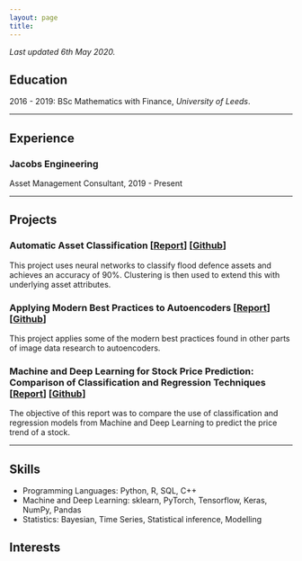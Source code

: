 ```yaml
---
layout: page
title:
---
```


_Last updated 6th May 2020._

## Education
2016 - 2019: BSc Mathematics with Finance, _University of Leeds_.

------------

## Experience
### Jacobs Engineering
Asset Management Consultant, 2019 - Present

-------------

## Projects
### Automatic Asset Classification \[[Report](https://henriwoodcock.github.io/2020/06/07/Automatic-Asset-Classification/)\] \[[Github](https://github.com/henriwoodcock/automatic-asset-classification)\]

This project uses neural networks to classify flood defence assets and achieves an accuracy of 90%. Clustering is then used to extend this with underlying asset attributes.

### Applying Modern Best Practices to Autoencoders \[[Report](https://henriwoodcock.github.io/2020/04/05/Autoencoders-best-practices/)\] \[[Github](https://github.com/henriwoodcock/Applying-Modern-Best-Practices-to-Autoencoders)\]

This project applies some of the modern best practices found in other parts of image data research to autoencoders.

### Machine and Deep Learning for Stock Price Prediction: Comparison of Classification and Regression Techniques \[[Report](https://henriwoodcock.github.io/2020/03/21/stock-price-prediction-project/)\] \[[Github](https://github.com/henriwoodcock/Stock-Price-Prediction)\]

The objective of this report was to compare the use of classification and regression models from Machine and Deep Learning to predict the price trend of a stock.

-------------
## Skills
- Programming Languages: Python, R, SQL, C++
- Machine and Deep Learning: sklearn, PyTorch, Tensorflow, Keras, NumPy, Pandas
- Statistics: Bayesian, Time Series, Statistical inference, Modelling
## Interests
